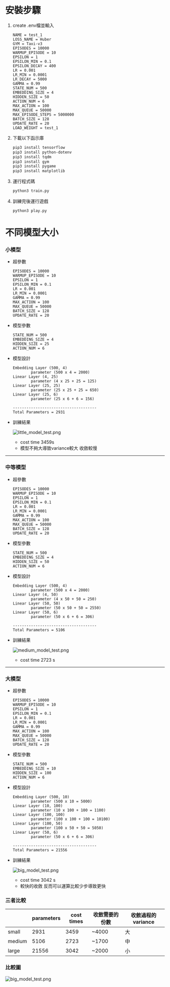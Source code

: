 # 安裝步驟

1. create .env檔並輸入
    ```
    NAME = test_1
    LOSS_NAME = Huber
    GYM = Taxi-v3
    EPISODES = 10000
    WARMUP_EPISODE = 10
    EPSILON = 1
    EPSILON_MIN = 0.1
    EPSILON_DECAY = 400
    LR = 0.001
    LR_MIN = 0.0001
    LR_DECAY = 5000
    GAMMA = 0.99
    STATE_NUM = 500
    EMBEDDING_SIZE = 4
    HIDDEN_SIZE = 50
    ACTION_NUM = 6
    MAX_ACTION = 100
    MAX_QUEUE = 50000
    MAX_EPISODE_STEPS = 5000000
    BATCH_SIZE = 128
    UPDATE_RATE = 20
    LOAD_WEIGHT = test_1
    ```

2. 下載以下函示庫
    ```bash
    pip3 install tensorflow
    pip3 install python-dotenv 
    pip3 install tqdm
    pip3 install gym
    pip3 install pygame
    pip3 install matplotlib
    ```

3. 運行程式碼
    ```bash
    python3 train.py
    ```

4. 訓練完後運行遊戲
    ```bash
    python3 play.py
    ```

# 不同模型大小
### 小模型

- 超參數
    
    ```
    EPISODES = 10000
    WARMUP_EPISODE = 10
    EPSILON = 1
    EPSILON_MIN = 0.1
    LR = 0.001
    LR_MIN = 0.0001
    GAMMA = 0.99
    MAX_ACTION = 100
    MAX_QUEUE = 50000
    BATCH_SIZE = 128
    UPDATE_RATE = 20
    ```
    
- 模型參數
    
    ```
    STATE_NUM = 500
    EMBEDDING_SIZE = 4
    HIDDEN_SIZE = 25
    ACTION_NUM = 6
    ```
    
- 模型設計
    
    ```
    Embedding Layer (500, 4)
    		parameter (500 x 4 = 2000)
    Linear Layer (4, 25)
    		parameter (4 x 25 + 25 = 125)
    Linear Layer (25, 25)
    		parameter (25 x 25 + 25 = 650)
    Linear Layer (25, 6)
    		parameter (25 x 6 + 6 = 156)
    
    -------------------------------------
    Total Parameters = 2931
    ```
    
- 訓練結果
    
    ![little_model_test.png](image/little_model_test.png)
    
    - cost time 3459s
    - 模型不夠大導致variance較大 收斂較慢

---

### 中等模型

- 超參數
    
    ```
    EPISODES = 10000
    WARMUP_EPISODE = 10
    EPSILON = 1
    EPSILON_MIN = 0.1
    LR = 0.001
    LR_MIN = 0.0001
    GAMMA = 0.99
    MAX_ACTION = 100
    MAX_QUEUE = 50000
    BATCH_SIZE = 128
    UPDATE_RATE = 20
    ```
    
- 模型參數
    
    ```
    STATE_NUM = 500
    EMBEDDING_SIZE = 4
    HIDDEN_SIZE = 50
    ACTION_NUM = 6
    ```
    
- 模型設計
    
    ```
    Embedding Layer (500, 4)
    		parameter (500 x 4 = 2000)
    Linear Layer (4, 50)
    		parameter (4 x 50 + 50 = 250)
    Linear Layer (50, 50)
    		parameter (50 x 50 + 50 = 2550)
    Linear Layer (50, 6)
    		parameter (50 x 6 + 6 = 306)
    
    -------------------------------------
    Total Parameters = 5106
    ```
    
- 訓練結果
    
    ![medium_model_test.png](image/medium_model_test.png)
    
    - cost  time 2723 s

---

### 大模型

- 超參數
    
    ```
    EPISODES = 10000
    WARMUP_EPISODE = 10
    EPSILON = 1
    EPSILON_MIN = 0.1
    LR = 0.001
    LR_MIN = 0.0001
    GAMMA = 0.99
    MAX_ACTION = 100
    MAX_QUEUE = 50000
    BATCH_SIZE = 128
    UPDATE_RATE = 20
    ```
    
- 模型參數
    
    ```
    STATE_NUM = 500
    EMBEDDING_SIZE = 10
    HIDDEN_SIZE = 100
    ACTION_NUM = 6
    ```
    
- 模型設計
    
    ```
    Embedding Layer (500, 10)
    		parameter (500 x 10 = 5000)
    Linear Layer (10, 100)
    		parameter (10 x 100 + 100 = 1100)
    Linear Layer (100, 100)
    		parameter (100 x 100 + 100 = 10100)
    Linear Layer (100, 50)
    		parameter (100 x 50 + 50 = 5050)
    Linear Layer (50, 6)
    		parameter (50 x 6 + 6 = 306)
    
    -------------------------------------
    Total Parameters = 21556
    ```
    
- 訓練結果
    
    ![big_model_test.png](image/big_model_test.png)
    
    - cost time 3042 s
    - 較快的收斂 反而可以運算比較少步導致更快

### 三者比較
|  | parameters | cost times | 收斂需要的份數 | 收斂過程的variance |
| --- | --- | --- | --- | --- |
| small | 2931 | 3459 | ~4000 | 大 |
| medium | 5106 | 2723 | ~1700 | 中 |
| large | 21556 | 3042 | ~2000 | 小 |

### 比較圖

![big_model_test.png](image/comparison.jpg)